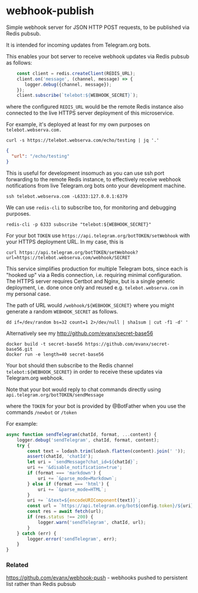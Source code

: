 # webhook-publish

Simple webhook server for JSON HTTP POST requests, to be published via Redis pubsub.

It is intended for incoming updates from Telegram.org bots.

This enables your bot server to receive webhook updates via Redis pubsub as follows:
```javascript
    const client = redis.createClient(REDIS_URL);
    client.on('message', (channel, message) => {
       logger.debug({channel, message});
    });
    client.subscribe(`telebot:${WEBHOOK_SECRET}`);
```
where the configured `REDIS_URL` would be the remote Redis instance also connected to the live HTTPS server deployment of this microservice.

For example, it's deployed at least for my own purposes on `telebot.webserva.com.`

```shell
curl -s https://telebot.webserva.com/echo/testing | jq '.'
```
```json
{
  "url": "/echo/testing"
}
```

This is useful for development insomuch as you can use ssh port forwarding to the remote Redis instance, to effectively receive webhook notifications from live Telegram.org bots onto your development machine.
```shell
ssh telebot.webserva.com -L6333:127.0.0.1:6379
```
We can use `redis-cli` to subscribe too, for monitoring and debugging purposes.
```
redis-cli -p 6333 subscribe "telebot:${WEBHOOK_SECRET}"
```

For your bot `TOKEN` use `https://api.telegram.org/botTOKEN/setWebhook` with your HTTPS deployment URL. In my case, this is 
```
curl https://api.telegram.org/botTOKEN/setWebhook?url=https://telebot.webserva.com/webhook/SECRET
```

This service simplifies production for multiple Telegram bots, since each is "hooked up" via a Redis connection, i.e. requiring minimal configuration. The HTTPS server requires Certbot and Nginx, but is a single generic deployment, i.e. done once only and reused e.g. `telebot.webserva.com` in my personal case.

The path of URL would `/webhook/${WEBHOOK_SECRET}` where you might generate a random `WEBHOOK_SECRET` as follows.

```shell
dd if=/dev/random bs=32 count=1 2>/dev/null | sha1sum | cut -f1 -d' '
```

Alternatively see my http://github.com/evanx/secret-base56 
```
docker build -t secret-base56 https://github.com/evanx/secret-base56.git
docker run -e length=40 secret-base56
```

Your bot should then subscribe to the Redis channel `telebot:${WEBHOOK_SECRET}` in order to receive these updates via Telegram.org webhook.

Note that your bot would reply to chat commands directly using `api.telegram.org/botTOKEN/sendMessage`

where the `TOKEN` for your bot is provided by @BotFather when you use the commands `/newbot` or `/token`

For example:

```javascript
async function sendTelegram(chatId, format, ...content) {
    logger.debug('sendTelegram', chatId, format, content);
    try {
        const text = lodash.trim(lodash.flatten(content).join(' '));
        assert(chatId, 'chatId');
        let uri = `sendMessage?chat_id=${chatId}`;
        uri += '&disable_notification=true';
        if (format === 'markdown') {
            uri += `&parse_mode=Markdown`;
        } else if (format === 'html') {
            uri += `&parse_mode=HTML`;
        }
        uri += `&text=${encodeURIComponent(text)}`;
        const url = `https://api.telegram.org/bot${config.token}/${uri}`;
        const res = await fetch(url);
        if (res.status !== 200) {
            logger.warn('sendTelegram', chatId, url);
        }
    } catch (err) {
        logger.error('sendTelegram', err);
    }
}
```

### Related 

https://github.com/evanx/webhook-push - webhooks pushed to persistent list rather than Redis pubsub

